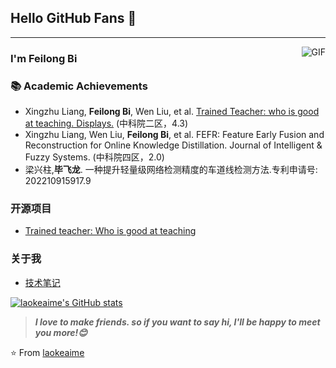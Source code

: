 ## Hello GitHub Fans 👋

---
<img align="right" alt="GIF" src="https://raw.githubusercontent.com/JoeyBling/JoeyBling/master/pic/pusheencode.gif" />

### I'm Feilong Bi


### 📚 Academic Achievements
- Xingzhu Liang, **Feilong Bi**, Wen Liu, et al. [Trained Teacher: who is good at teaching. Displays.](https://www.sciencedirect.com/science/article/abs/pii/S0141938223001762) (中科院二区，4.3)
- Xingzhu Liang, Wen Liu, **Feilong Bi**, et al. FEFR: Feature Early Fusion and Reconstruction for Online Knowledge Distillation.
Journal of Intelligent & Fuzzy Systems. (中科院四区，2.0)
- 梁兴柱,**毕飞龙**. 一种提升轻量级网络检测精度的车道线检测方法.专利申请号: 202210915917.9

   
### 开源项目
- [Trained teacher: Who is good at teaching](https://github.com/JSJ515-Group/Trained_teacher)


### 关于我
- [技术笔记](https://laokeaime.github.io/)

[![laokeaime's GitHub stats](https://github-readme-stats.vercel.app/api?username=laokeaime)](https://github.com/anuraghazra/github-readme-stats)

> ***I love to make friends. so if you want to say hi, I'll be happy to meet you more!😊***

⭐️ From [laokeaime](https://github.com/laokeaime)
